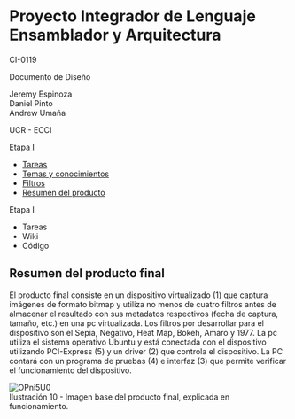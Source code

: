 # Proyecto Integrador de Lenguaje Ensamblador y Arquitectura


CI-0119


Documento de Diseño


Jeremy Espinoza  
Daniel Pinto  
Andrew Umaña  



UCR - ECCI

[Etapa I](https://github.com/ECCIUCRLQ/proyecto-equipo/tree/main/Etapa%201)
- [Tareas](https://github.com/ECCIUCRLQ/proyecto-equipo/issues/2)
- [Temas y conocimientos](https://github.com/ECCIUCRLQ/proyecto-equipo/blob/main/Etapa%201/Temas%20y%20conocimientos.md)
- [Filtros](https://github.com/ECCIUCRLQ/proyecto-equipo/blob/main/Etapa%201/Filtros.md)
- [Resumen del producto](https://github.com/ECCIUCRLQ/proyecto-equipo/blob/main/Etapa%201/Resumen%20proyecto.md)


Etapa I
- Tareas
- Wiki 
- Código 

## Resumen del producto final
El producto final consiste en un dispositivo virtualizado (1) que captura imágenes de formato bitmap y utiliza no menos de cuatro filtros antes de almacenar el resultado con sus metadatos respectivos (fecha de captura, tamaño, etc.) en una pc virtualizada. Los filtros por desarrollar para el dispositivo son el Sepia, Negativo, Heat Map, Bokeh, Amaro y 1977. 
La pc utiliza el sistema operativo Ubuntu y está conectada con el dispositivo utilizando PCI-Express (5) y un driver (2) que controla el dispositivo. La PC contará con un programa de pruebas (4) e interfaz (3) que permite verificar el funcionamiento del dispositivo. 


![OPni5U0](https://user-images.githubusercontent.com/56287760/168125309-af8a4256-b09e-4601-9215-151196cfd841.png)  
  Ilustración 10 - Imagen base del producto final, explicada en funcionamiento.



